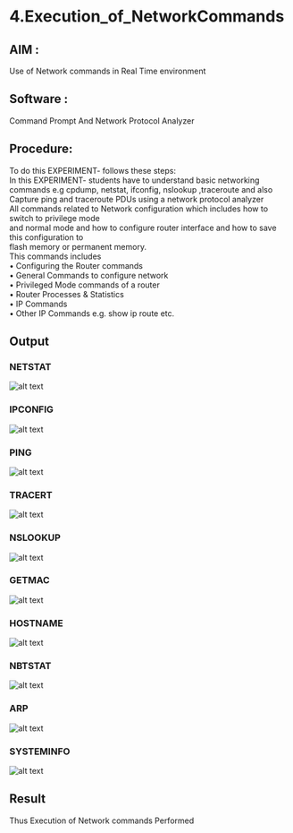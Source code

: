 # 4.Execution_of_NetworkCommands
## AIM :
Use of Network commands in Real Time environment
## Software : 
Command Prompt And Network Protocol Analyzer
## Procedure: 
To do this EXPERIMENT- follows these steps:
<BR>
In this EXPERIMENT- students have to understand basic networking commands e.g cpdump, netstat, ifconfig, nslookup ,traceroute and also Capture ping and traceroute PDUs using a network protocol analyzer 
<BR>
All commands related to Network configuration which includes how to switch to privilege mode
<BR>
and normal mode and how to configure router interface and how to save this configuration to
<BR>
flash memory or permanent memory.
<BR>
This commands includes
<BR>
• Configuring the Router commands
<BR>
• General Commands to configure network
<BR>
• Privileged Mode commands of a router 
<BR>
• Router Processes & Statistics
<BR>
• IP Commands
<BR>
• Other IP Commands e.g. show ip route etc.
<BR>

## Output
### NETSTAT
![alt text](image.png)

### IPCONFIG
![alt text](image-1.png)

### PING
![alt text](image-2.png)

### TRACERT
![alt text](image-3.png)

### NSLOOKUP
![alt text](image-4.png)

### GETMAC
![alt text](image-5.png)

### HOSTNAME
![alt text](image-6.png)

### NBTSTAT
![alt text](image-7.png)

### ARP
![alt text](image-8.png)

### SYSTEMINFO
![alt text](image-9.png)


## Result
Thus Execution of Network commands Performed 
